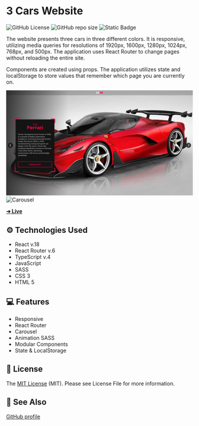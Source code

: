# 3 Cars Website

![GitHub License](https://img.shields.io/github/license/OKE225/CARS_Website?style=for-the-badge&labelColor=red&color=tomato)
![GitHub repo size](https://img.shields.io/github/repo-size/OKE225/CARS_Website?style=for-the-badge&label=size&labelColor=goldenrod&color=yellow)
![Static Badge](https://img.shields.io/badge/OKE225-blue?style=for-the-badge&label=Author&labelColor=steelblue)

The website presents three cars in three different colors. It is responsive, utilizing media queries for resolutions of 1920px, 1600px, 1280px, 1024px, 768px, and 500px. The application uses React Router to change pages without reloading the entire site.

Components are created using props. The application utilizes state and localStorage to store values that remember which page you are currently on.

![Carousel](./src/assets/docs/redCarousel.png)
![Carousel](./src/assets/docs/redSubpage.png)

[**➜ Live**](https://oke225.github.io/CARS_Website/)

## ⚙️ Technologies Used

- React v.18
- React Router v.6
- TypeScript v.4
- JavaScript
- SASS
- CSS 3
- HTML 5

## 💻 Features

- Responsive
- React Router
- Carousel
- Animation SASS
- Modular Components
- State & LocalStorage

## 📄 License

The [MIT License](./LICENSE) (MIT). Please see License File for more information.

## 🔎 See Also

[GitHub profile](https://github.com/OKE225)
